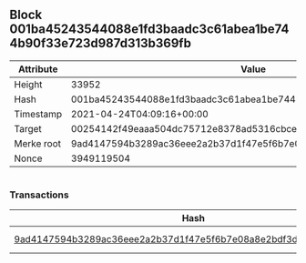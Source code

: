 ## Block 001ba45243544088e1fd3baadc3c61abea1be744b90f33e723d987d313b369fb

Attribute | Value
--- | ---
Height | 33952
Hash | 001ba45243544088e1fd3baadc3c61abea1be744b90f33e723d987d313b369fb
Timestamp | 2021-04-24T04:09:16+00:00
Target | 00254142f49eaaa504dc75712e8378ad5316cbcead634704b3734b6271167cc4
Merke root | 9ad4147594b3289ac36eee2a2b37d1f47e5f6b7e08a8e2bdf3d584209b2265ae
Nonce | 3949119504

```

```

### Transactions

Hash | Amount
--- | ---
[9ad4147594b3289ac36eee2a2b37d1f47e5f6b7e08a8e2bdf3d584209b2265ae](9ad4147594b3289ac36eee2a2b37d1f47e5f6b7e08a8e2bdf3d584209b2265ae.md) | 10.00000000 SKEPTI 
